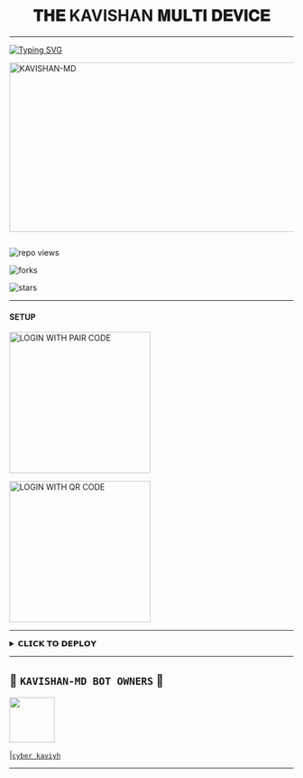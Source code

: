 <h1 align="center"> 𝐓𝐇𝐄 KAVISHAN 𝐌𝐔𝐋𝐓𝐈 𝐃𝐄𝐕𝐈𝐂𝐄  </h1>
<p align="center">  

***
  
<a href="https://git.io/typing-svg"><img src="https://readme-typing-svg.demolab.com?font=Black+Ops+One&size=50&pause=1000&color=1BAFBAFF&center=true&width=910&height=100&lines=CREATED+BY+KAVISHAN;RELEASED+4.6.2024" alt="Typing SVG" /></a>
  </p>
    <img alt="KAVISHAN-MD" width="700" height="300" src="https://telegra.ph/file/c5d4e8a85d4ad6ff30a18.jpg">
<p align="center">
<p align="center">
<a href="https://github.com/Kavishan0/KAVISHAN-MD"><img></a> 
<p/>

![repo views](https://hits.seeyoufarm.com/api/count/incr/badge.svg?url=https%3A%2F%2Fgithub.com%2FKavishan0%2FKAVISHAN-MD&count_bg=%2379C83D&title_bg=%23555555&icon=gitpod.svg&icon_color=%23E7E7E7&title=Views&edge_flat=false)

![forks](https://img.shields.io/github/forks/Kavishan0/KAVISHAN-MD?label=Forks&style=social)

![stars](https://img.shields.io/github/stars/Kavishan0/KAVISHAN-MD?style=social)
  
***

#### SETUP 

    
<a href="https://kavishan-session.onrender.com/pair"><img src="https://img.shields.io/badge/LOGIN%20WITH-PAIR%20CODE-blue" alt="LOGIN WITH PAIR CODE" width="250"></a>

 



<a href="https://kavishan-qr-vawp.onrender.com"><img src="https://img.shields.io/badge/LOGIN%20WITH-QR%20CODE-black" alt="LOGIN WITH QR CODE" width="250"></a>
<br>


***

<details>
<summary>𝗖𝗟𝗜𝗖𝗞 𝗧𝗢 𝗗𝗘𝗣𝗟𝗢𝗬</summary>


[`Deploy on heroku`](https://dashboard.heroku.com/new?template=https://github.com/Kavishan0/KAVISHAN-MD)

</details>


***
## 👑 **`KAVISHAN-MD BOT OWNERS`** 👑


   <a href="https://github.com/Kavishan0/"><img src="https://telegra.ph/file/d4897e32ae51d7d69cad9.jpg" width=80 height=80></a>   

|[`cyber kaviyh`](https://github.com/Kavishan0)

***
